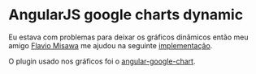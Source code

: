# AngularJS google charts dynamic
Eu estava com problemas para deixar os gráficos dinâmicos então meu amigo <a href="http://www.flaviomisawa.com.br">Flavio Misawa</a> me ajudou na seguinte <a href="http://plnkr.co/edit/hMnKAzjbkQzHWjL5p6KX?p=info">implementação</a>.

O plugin usado nos gráficos foi o <a href="https://github.com/angular-google-chart/angular-google-chart">angular-google-chart</a>.
